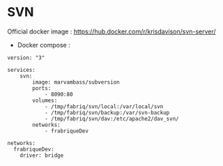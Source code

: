 SVN
==============

Official docker image : https://hub.docker.com/r/krisdavison/svn-server/

* Docker compose :
```
version: "3"

services:
    svn:
        image: marvambass/subversion
        ports:
            - 8090:80
        volumes:
            - /tmp/fabriq/svn/local:/var/local/svn
            - /tmp/fabriq/svn/backup:/var/svn-backup
            - /tmp/fabriq/svn/dav:/etc/apache2/dav_svn/
        networks:
            - frabriqueDev  

networks:
  frabriqueDev:
    driver: bridge
```